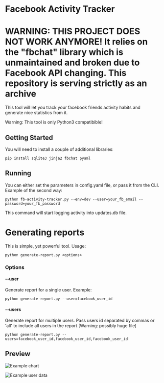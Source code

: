 # Facebook Activity Tracker

# WARNING: THIS PROJECT DOES NOT WORK ANYMORE! It relies on the "fbchat" library which is unmaintained and broken due to Facebook API changing. This repository is serving strictly as an archive

This tool will let you track your facebook friends activity habits and generate nice statistics from it. 

Warning: This tool is only Python3 compatibible!

## Getting Started

You will need to install a couple of additional libraries:

```
pip install sqlite3 jinja2 fbchat pyaml
```

## Running 

You can either set the parameters in config.yaml file, or pass it from the CLI. Example of the second way:

```
python fb-activity-tracker.py --env=dev --user=your_fb_email --password=your_fb_password 
``` 

This command will start logging activity into updates.db file.

# Generating reports

This is simple, yet powerful tool. Usage:

```
python generate-report.py <options>
```

### Options

#### --user 

Generate report for a single user. Example:
```
python generate-report.py --user=facebook_user_id
```

#### --users

Generate report for multiple users. Pass users id separated by commas or 'all' to include all users in the report (Warning: possibly huge file)

```
python generate-report.py --users=facebook_user_id,facebook_user_id,facebook_user_id
```

## Preview 

![Example chart](https://i.imgur.com/QzieenK.png)

![Example user data](https://i.imgur.com/DJ6KcRM.png)
